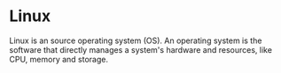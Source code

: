 # Linux
Linux is an source operating system (OS). An operating system is the software that directly manages a system's hardware and resources, like CPU, memory and storage.
